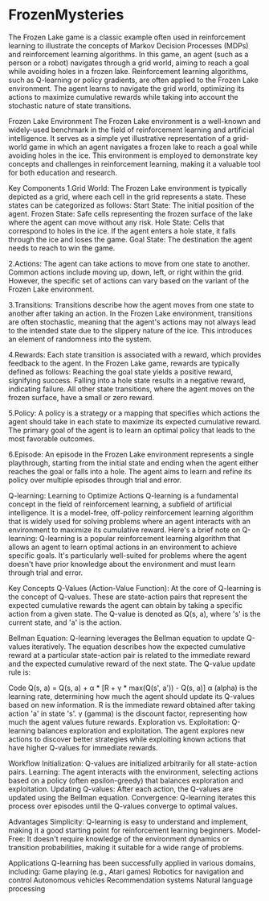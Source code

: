 # FrozenMysteries
The Frozen Lake game is a classic example often used in reinforcement learning to illustrate the concepts of Markov Decision Processes (MDPs) and reinforcement learning algorithms. In this game, an agent (such as a person or a robot) navigates through a grid world, aiming to reach a goal while avoiding holes in a frozen lake.
Reinforcement learning algorithms, such as Q-learning or policy gradients, are often applied to the Frozen Lake environment. The agent learns to navigate the grid world, optimizing its actions to maximize cumulative rewards while taking into account the stochastic nature of state transitions.

Frozen Lake Environment
The Frozen Lake environment is a well-known and widely-used benchmark in the field of reinforcement learning and artificial intelligence. It serves as a simple yet illustrative representation of a grid-world game in which an agent navigates a frozen lake to reach a goal while avoiding holes in the ice. This environment is employed to demonstrate key concepts and challenges in reinforcement learning, making it a valuable tool for both education and research.

Key Components
1.Grid World: The Frozen Lake environment is typically depicted as a grid, where each cell in the grid represents a state. These states can be categorized as follows:
Start State: The initial position of the agent.
Frozen State: Safe cells representing the frozen surface of the lake where the agent can move without any risk.
Hole State: Cells that correspond to holes in the ice. If the agent enters a hole state, it falls through the ice and loses the game.
Goal State: The destination the agent needs to reach to win the game.

2.Actions: The agent can take actions to move from one state to another. Common actions include moving up, down, left, or right within the grid. However, the specific set of actions can vary based on the variant of the Frozen Lake environment.

3.Transitions: Transitions describe how the agent moves from one state to another after taking an action. In the Frozen Lake environment, transitions are often stochastic, meaning that the agent's actions may not always lead to the intended state due to the slippery nature of the ice. This introduces an element of randomness into the system.

4.Rewards: Each state transition is associated with a reward, which provides feedback to the agent. In the Frozen Lake game, rewards are typically defined as follows:
Reaching the goal state yields a positive reward, signifying success.
Falling into a hole state results in a negative reward, indicating failure.
All other state transitions, where the agent moves on the frozen surface, have a small or zero reward.

5.Policy: A policy is a strategy or a mapping that specifies which actions the agent should take in each state to maximize its expected cumulative reward. The primary goal of the agent is to learn an optimal policy that leads to the most favorable outcomes.

6.Episode: An episode in the Frozen Lake environment represents a single playthrough, starting from the initial state and ending when the agent either reaches the goal or falls into a hole. The agent aims to learn and refine its policy over multiple episodes through trial and error.


Q-learning: Learning to Optimize Actions
Q-learning is a fundamental concept in the field of reinforcement learning, a subfield of artificial intelligence. It is a model-free, off-policy reinforcement learning algorithm that is widely used for solving problems where an agent interacts with an environment to maximize its cumulative reward. Here's a brief note on Q-learning:
Q-learning is a popular reinforcement learning algorithm that allows an agent to learn optimal actions in an environment to achieve specific goals. It's particularly well-suited for problems where the agent doesn't have prior knowledge about the environment and must learn through trial and error.

Key Concepts
Q-Values (Action-Value Function): At the core of Q-learning is the concept of Q-values. These are state-action pairs that represent the expected cumulative rewards the agent can obtain by taking a specific action from a given state. The Q-value is denoted as Q(s, a), where 's' is the current state, and 'a' is the action.

Bellman Equation: Q-learning leverages the Bellman equation to update Q-values iteratively. The equation describes how the expected cumulative reward at a particular state-action pair is related to the immediate reward and the expected cumulative reward of the next state. The Q-value update rule is:

Code
Q(s, a) = Q(s, a) + α * [R + γ * max(Q(s', a')) - Q(s, a)]
α (alpha) is the learning rate, determining how much the agent should update its Q-values based on new information.
R is the immediate reward obtained after taking action 'a' in state 's'.
γ (gamma) is the discount factor, representing how much the agent values future rewards.
Exploration vs. Exploitation: Q-learning balances exploration and exploitation. The agent explores new actions to discover better strategies while exploiting known actions that have higher Q-values for immediate rewards.

Workflow
Initialization: Q-values are initialized arbitrarily for all state-action pairs.
Learning: The agent interacts with the environment, selecting actions based on a policy (often epsilon-greedy) that balances exploration and exploitation.
Updating Q-values: After each action, the Q-values are updated using the Bellman equation.
Convergence: Q-learning iterates this process over episodes until the Q-values converge to optimal values.

Advantages
Simplicity: Q-learning is easy to understand and implement, making it a good starting point for reinforcement learning beginners.
Model-Free: It doesn't require knowledge of the environment dynamics or transition probabilities, making it suitable for a wide range of problems.

Applications
Q-learning has been successfully applied in various domains, including:
Game playing (e.g., Atari games)
Robotics for navigation and control
Autonomous vehicles
Recommendation systems
Natural language processing
